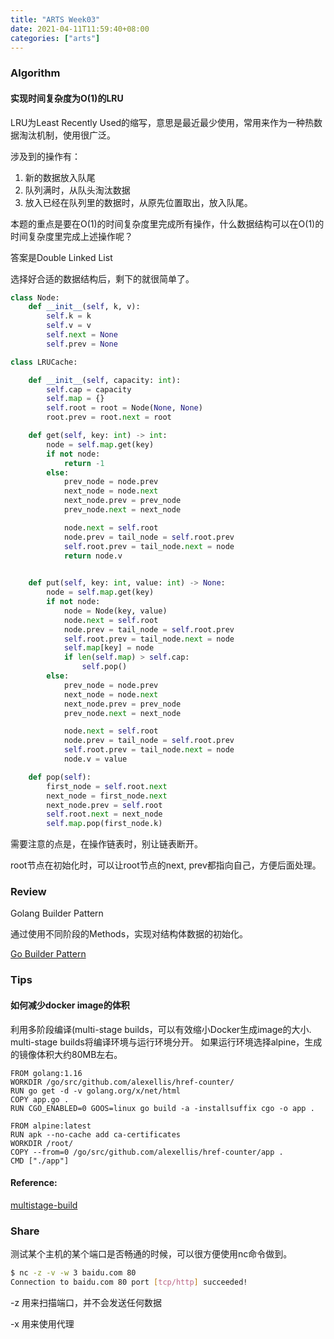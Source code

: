 ```yaml
---
title: "ARTS Week03"
date: 2021-04-11T11:59:40+08:00
categories: ["arts"]
---
```


### Algorithm

#### 实现时间复杂度为O(1)的LRU

LRU为Least Recently Used的缩写，意思是最近最少使用，常用来作为一种热数据淘汰机制，使用很广泛。

涉及到的操作有：

1. 新的数据放入队尾
2. 队列满时，从队头淘汰数据
3. 放入已经在队列里的数据时，从原先位置取出，放入队尾。

本题的重点是要在O(1)的时间复杂度里完成所有操作，什么数据结构可以在O(1)的时间复杂度里完成上述操作呢？

答案是Double Linked List

选择好合适的数据结构后，剩下的就很简单了。

```python
class Node:
    def __init__(self, k, v):
        self.k = k
        self.v = v
        self.next = None
        self.prev = None

class LRUCache:

    def __init__(self, capacity: int):
        self.cap = capacity
        self.map = {}
        self.root = root = Node(None, None)
        root.prev = root.next = root

    def get(self, key: int) -> int:
        node = self.map.get(key)
        if not node:
            return -1
        else:
            prev_node = node.prev
            next_node = node.next
            next_node.prev = prev_node
            prev_node.next = next_node

            node.next = self.root
            node.prev = tail_node = self.root.prev
            self.root.prev = tail_node.next = node
            return node.v
        

    def put(self, key: int, value: int) -> None:
        node = self.map.get(key)
        if not node:
            node = Node(key, value)
            node.next = self.root
            node.prev = tail_node = self.root.prev
            self.root.prev = tail_node.next = node
            self.map[key] = node
            if len(self.map) > self.cap:
                self.pop()
        else:
            prev_node = node.prev
            next_node = node.next
            next_node.prev = prev_node
            prev_node.next = next_node

            node.next = self.root
            node.prev = tail_node = self.root.prev
            self.root.prev = tail_node.next = node
            node.v = value

    def pop(self):
        first_node = self.root.next
        next_node = first_node.next
        next_node.prev = self.root
        self.root.next = next_node
        self.map.pop(first_node.k)

```

需要注意的点是，在操作链表时，别让链表断开。

root节点在初始化时，可以让root节点的next, prev都指向自己，方便后面处理。

### Review

Golang Builder Pattern

通过使用不同阶段的Methods，实现对结构体数据的初始化。

[Go Builder Pattern](https://devcharmander.medium.com/design-patterns-in-golang-the-builder-dac468a71194)


### Tips

#### 如何减少docker image的体积
利用多阶段编译(multi-stage builds，可以有效缩小Docker生成image的大小.
multi-stage builds将编译环境与运行环境分开。
如果运行环境选择alpine，生成的镜像体积大约80MB左右。

```dockefile
FROM golang:1.16
WORKDIR /go/src/github.com/alexellis/href-counter/
RUN go get -d -v golang.org/x/net/html  
COPY app.go .
RUN CGO_ENABLED=0 GOOS=linux go build -a -installsuffix cgo -o app .

FROM alpine:latest  
RUN apk --no-cache add ca-certificates
WORKDIR /root/
COPY --from=0 /go/src/github.com/alexellis/href-counter/app .
CMD ["./app"]  
```
#### Reference:
[multistage-build](https://docs.docker.com/develop/develop-images/multistage-build/)

### Share

测试某个主机的某个端口是否畅通的时候，可以很方便使用nc命令做到。
```bash
$ nc -z -v -w 3 baidu.com 80
Connection to baidu.com 80 port [tcp/http] succeeded!
```
-z 用来扫描端口，并不会发送任何数据

-x 用来使用代理
